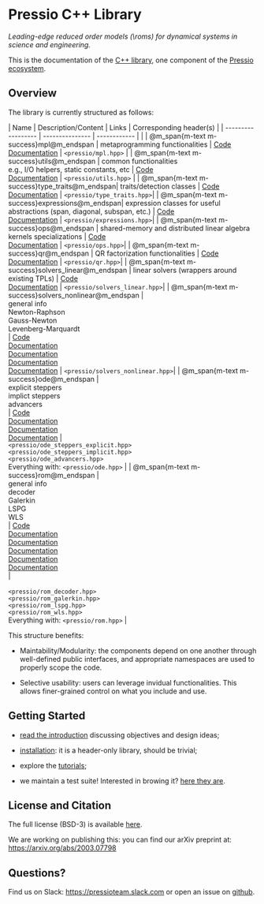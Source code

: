 # Pressio C++ Library

*Leading-edge reduced order models (\roms) for dynamical systems in science and engineering.*

This is the documentation of the [C++ library](https://github.com/Pressio/pressio), one component of the [Pressio ecosystem](https://pressio.github.io/).

## Overview

The library is currently structured as follows:


| Name                							| Description/Content 													 	  | Links                                                							  | Corresponding header(s)    |
| ------------------                            | ---------------                                                             | ------------                                                                	  |  						|
| @m_span{m-text m-success}mpl@m_endspan        | metaprogramming functionalities                                             | [Code](https://github.com/Pressio/pressio/tree/main/include/mpl) <br/> [Documentation](md_pages_components_mpl.html)     	  | `<pressio/mpl.hpp>`  |
| @m_span{m-text m-success}utils@m_endspan      | common functionalities<br/>e.g., I/O helpers, static constants, etc         | [Code](https://github.com/Pressio/pressio/tree/main/include/utils)<br/>[Documentation](md_pages_components_utils.html)   	  | `<pressio/utils.hpp>` |
| @m_span{m-text m-success}type_traits@m_endspan| traits/detection classes   												  | [Code](https://github.com/Pressio/pressio/tree/main/include/type_traits)<br/>[Documentation](md_pages_components_type_traits.html)  	  | `<pressio/type_traits.hpp>`|
| @m_span{m-text m-success}expressions@m_endspan| expression classes for useful abstractions (span, diagonal, subspan, etc.)  | [Code](https://github.com/Pressio/pressio/tree/main/include/expressions)<br/>[Documentation](md_pages_components_expressions.html)        | `<pressio/expressions.hpp>`|
| @m_span{m-text m-success}ops@m_endspan        | shared-memory and distributed linear algebra kernels specializations        | [Code](https://github.com/Pressio/pressio/tree/main/include/ops)<br/>[Documentation](md_pages_components_ops.html)  | `<pressio/ops.hpp>`|
| @m_span{m-text m-success}qr@m_endspan         | QR factorization functionalities                                            | [Code](https://github.com/Pressio/pressio/tree/main/include/qr)<br/>[Documentation](md_pages_components_qr.html)                 | `<pressio/qr.hpp>`|
| @m_span{m-text m-success}solvers_linear@m_endspan    | linear solvers (wrappers around existing TPLs) 					  | [Code](https://github.com/Pressio/pressio/tree/main/include/solvers_linear)<br/>[Documentation](md_pages_components_linsolvers.html)            | `<pressio/solvers_linear.hpp>`|
| @m_span{m-text m-success}solvers_nonlinear@m_endspan | <br/> general info <br/> Newton-Raphson <br/> Gauss-Newton <br/> Levenberg-Marquardt <br/>    | [Code](https://github.com/Pressio/pressio/tree/main/include/solvers_nonlinear) <br/> [Documentation](md_pages_components_nonlinsolvers_general.html) <br/> [Documentation](md_pages_components_nonlinsolvers_nr.html) <br/> [Documentation](md_pages_components_nonlinsolvers_gn.html) <br/> [Documentation](md_pages_components_nonlinsolvers_lm.html) | `<pressio/solvers_nonlinear.hpp>`|
| @m_span{m-text m-success}ode@m_endspan        | <br/> explicit steppers <br/>implict steppers <br/> advancers <br/>               | [Code](https://github.com/Pressio/pressio/tree/main/include/ode) <br/> [Documentation](md_pages_components_ode_steppers_explicit.html)<br/> [Documentation](md_pages_components_ode_steppers_implicit.html) <br/>[Documentation](md_pages_components_ode_advance.html)   | <br/> `<pressio/ode_steppers_explicit.hpp>` <br/> `<pressio/ode_steppers_implicit.hpp>`<br/> `<pressio/ode_advancers.hpp>` <br/> Everything with: `<pressio/ode.hpp>` |
| @m_span{m-text m-success}rom@m_endspan        | <br/>general info <br/> decoder <br/> Galerkin<br/> LSPG<br/> WLS<br/>       | [Code](https://github.com/Pressio/pressio/tree/main/include/rom) <br/>[Documentation](md_pages_components_rom_general.html) <br/>[Documentation](md_pages_components_rom_decoder.html) <br/> [Documentation](md_pages_components_rom_galerkin.html) <br/> [Documentation](md_pages_components_rom_lspg.html) <br/>  [Documentation](md_pages_components_rom_wls.html) <br/> | <br/> <br/> `<pressio/rom_decoder.hpp>` <br/> `<pressio/rom_galerkin.hpp>` <br/> `<pressio/rom_lspg.hpp>` <br/> `<pressio/rom_wls.hpp>` <br/> Everything with: `<pressio/rom.hpp>` |

This structure benefits:
* Maintability/Modularity: the components depend on one another through well-defined public interfaces,
and appropriate namespaces are used to properly scope the code.

* Selective usability: users can leverage invidual functionalities.
This allows finer-grained control on what you include and use.

## Getting Started

* [read the introduction](./md_pages_introduction.html) discussing objectives and design ideas;

* [installation](./md_pages_installation.html): it is a header-only library, should be trivial;

* explore the [tutorials](./md_pages_tutorials.html);

* we maintain a test suite! Interested in browing it? [here they are](https://github.com/Pressio/pressio/tree/master/tests/rom/burgers1d).


<!-- ## What if your types are not natively supported in pressio? -->

<!-- Check if your types are supported by lookig at the -->
<!-- [dependencies](md_pages_getstarted_build_and_install.html): if they are -->
<!-- listed there, most likely you are good to go, and you don't need to provide extra information to pressio. -->

<!-- Not supported? You can file an [issue](https://github.com/Pressio/pressio/issues) -->
<!-- to request it and wait on it, or can proceed -->
<!-- as in [tutorialsB](./md_pages_tutorials_tutorial1udops.html). Or do both! -->


## License and Citation
The full license (BSD-3) is available [here](https://pressio.github.io/various/license/).

We are working on publishing this: you can find our arXiv preprint at: https://arxiv.org/abs/2003.07798

## Questions?
Find us on Slack: https://pressioteam.slack.com or
open an issue on [github](https://github.com/Pressio/pressio).


<!--
@m_class{m-note m-success}

Pressio is an open-source project aimed at enabling leading-edge projection-based
reduced order models (\proms) for dynamical systems in science and engineering.

## Motivation
Projection-based model reduction refers to a class of surrogate models
that reduce the number of degrees
of freedom in the full-order model (FOM) through a projection process.
This projection step applied to the governing equations often enables one
to make stronger performance guarantees
(e.g., of structure preservation, of accuracy via adaptivity) than other
surrogates like data-fits and perform more accurate *a posteriori*
error analysis (e.g., via *a posteriori* error bounds or error models).

Despite these benefits, the practical challenges of
implementing model-reduction techniques in large-scale codes often
precludes their adoption in practice; this occurs because standard implementations
require modifying low-level operations and solvers for each simulation code of interest.
This implementation strategy is not practical or sustainable
in many modern settings, because industrial simulation codes often evolve rapidly,
institutions may employ dozens of simulation codes for different analyses,
and commercial codes typically do not expose the required low-level
operators and solvers.


@m_class{m-note m-success}

Pressio aims to mitigate the implementation burden of projection-based model
reduction in large-scale applications without compromising performance.


## Main steps of pROMs
Projection-based model reduction can be broken into three main steps,
namely data collection, basis creation, and ROM deployment.

- data collection: \todo (all)

- compute basis: \todo (all)

- create/run the ROM: \todo (all)


@m_class{m-block m-warning}

@par
pressioproj currently contains capabilities to perform the last step.
\todo Say that we have plans for the other steps too.
Maybe at some point we will provide tools to run the samples,
but for now that is not a huge priority. we can develop something
later on to aid this step. For example interfacing with efficient
POD libraries, providing tools for specific mesh formats (exodus).
 -->

<!--
## The Pressio framework
\pressioproj is a computational *framework*, comprising a (growing) collection of repositories :

* [pressio](https://github.com/Pressio/pressio): &emsp;&ensp;&emsp;&emsp;&ensp;core C++ library based on generic programming;

<!-- to support applications with arbitrary data types; -->
<!-- [pressio4py](https://github.com/Pressio/pressio4py): &emsp;&emsp;&nbsp;&nbsp;Python bindings for the core Pressio C++ functionalities; -->
<!-- [pressio-builder](https://github.com/Pressio/pressio-builder): &nbsp;&nbsp;&nbsp;auxiliary bash scripts for building/testing; -->
<!-- [pressio-tutorials](https://github.com/Pressio/pressio-tutorials): &nbsp;tutorials explaining how to use `pressio` and its functionalities.

## Where to go from here
If you are new and want to learn more, start from the [userguide](./md_pages_get_started.html)
and see how to install and use pressio, or you can jump directly
to the [tutorials](./md_pages_tutorials.html)
and/or [examples](md_pages_examples.html) -->
